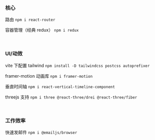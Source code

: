 ### 核心

路由 `npm i react-router`

容器管理（经典 redux） `npm i redux`

<br>

### UI/动效

vite 下配置 tailwind `npm install -D tailwindcss postcss autoprefixer`

framer-motion 动画库 `npm i framer-motion`

垂直时间轴 `npm i react-vertical-timeline-component`

threejs 支持 `npm i three @react-three/drei @react-three/fiber`

<br>

### 工作效率

快速发邮件 `npm i @emailjs/browser`

<br>
